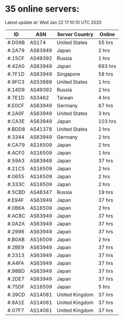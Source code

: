 # 35 online servers:

Latest update at: Wed Jan 22 17:10:10 UTC 2020

| ID | ASN | Server Country | Online |
| -- | --- | -------------- | ------ |
| #.D09B | AS174 | United States | 55 hrs |
| #.2A79 | AS63949 | Japan | 2 hrs |
| #.15CF | AS49392 | Russia | 1 hrs |
| #.42A0 | AS63949 | Japan | 693 hrs |
| #.7F1D | AS63949 | Singapore | 58 hrs |
| #.9FC3 | AS53889 | United States | 1 hrs |
| #.14D9 | AS49392 | Russia | 2 hrs |
| #.7E1D | AS3462 | Taiwan | 4 hrs |
| #.E0CF | AS63949 | Germany | 87 hrs |
| #.2A0F | AS63949 | United States | 3 hrs |
| #.CA3E | AS63949 | Japan | 103 hrs |
| #.BDD8 | AS41378 | United States | 2 hrs |
| #.3344 | AS63949 | Germany | 2 hrs |
| #.CA79 | AS16509 | Japan | 2 hrs |
| #.ACF0 | AS16509 | Japan | 1 hrs |
| #.59A3 | AS63949 | Japan | 37 hrs |
| #.21C5 | AS16509 | Japan | 2 hrs |
| #.0655 | AS16509 | Japan | 2 hrs |
| #.333C | AS16509 | Japan | 2 hrs |
| #.5CBD | AS48347 | Russia | 19 hrs |
| #.E94F | AS63949 | Japan | 37 hrs |
| #.0B6A | AS16509 | Japan | 2 hrs |
| #.AC8C | AS63949 | Japan | 37 hrs |
| #.0A2A | AS63949 | Japan | 37 hrs |
| #.2996 | AS63949 | Japan | 37 hrs |
| #.B0AB | AS16509 | Japan | 2 hrs |
| #.2BE9 | AS63949 | Japan | 37 hrs |
| #.3313 | AS63949 | Japan | 37 hrs |
| #.A4FA | AS63949 | Japan | 37 hrs |
| #.98BD | AS63949 | Japan | 37 hrs |
| #.2DE7 | AS63949 | Japan | 37 hrs |
| #.75DF | AS16509 | Japan | 5 hrs |
| #.39CD | AS14061 | United Kingdom | 37 hrs |
| #.8A1E | AS14061 | United Kingdom | 37 hrs |
| #.07F7 | AS14061 | United Kingdom | 37 hrs |

